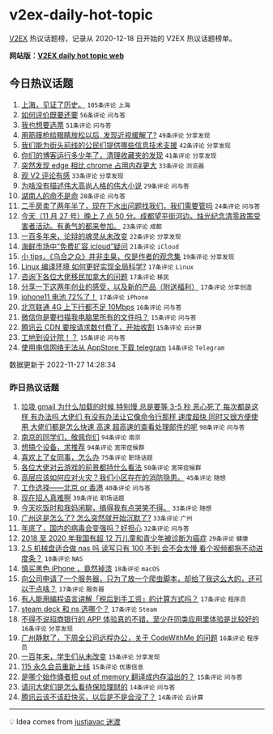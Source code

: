 # v2ex-daily-hot-topic

[V2EX](https://www.v2ex.com/) 热议话题榜，记录从 2020-12-18 日开始的 V2EX 热议话题榜单。

**网站版：[V2EX daily hot topic web](https://boojack.github.io/v2ex-daily-hot-topic-web/)**

## 今日热议话题

<!-- TODAY BEGIN -->

1. [上海，见证了历史。](https://www.v2ex.com/t/898212) `105条评论` `上海`
1. [如何评价既要还要](https://www.v2ex.com/t/898247) `56条评论` `问与答`
1. [我也想要选票](https://www.v2ex.com/t/898218) `51条评论` `问与答`
1. [用筋膜枪给眼睛放松以后, 发现近视缓解了?](https://www.v2ex.com/t/898285) `49条评论` `分享发现`
1. [我们能为街头前线的公民们提供哪些信息技术支援](https://www.v2ex.com/t/898231) `42条评论` `分享发现`
1. [你们的博客运行多少年了，清理收藏夹的发现](https://www.v2ex.com/t/898305) `41条评论` `分享发现`
1. [突然发现 edge 相比 chrome 占用内存更大](https://www.v2ex.com/t/898253) `33条评论` `浏览器`
1. [观 V2 评论有感](https://www.v2ex.com/t/898226) `33条评论` `分享发现`
1. [为啥没有描述伟大高尚人格的伟大小说](https://www.v2ex.com/t/898291) `29条评论` `问与答`
1. [湖南人的命不是命](https://www.v2ex.com/t/898209) `28条评论` `问与答`
1. [二手房卖了两年半了，现在下水出问题找我们，我们需要管吗](https://www.v2ex.com/t/898326) `24条评论` `问与答`
1. [今天（11 月 27 号）晚上 7 点 50 分。成都望平街河边。烛光纪念清零政策受害者活动。有勇气的都来参加。](https://www.v2ex.com/t/898260) `23条评论` `成都`
1. [一百多年来，论辩的魂灵从未改变](https://www.v2ex.com/t/898225) `22条评论` `分享发现`
1. [海鲜市场中“免费扩容 icloud”疑问](https://www.v2ex.com/t/898275) `21条评论` `iCloud`
1. [小 tips，《乌合之众》并非圭臬，仅是作者的观念集](https://www.v2ex.com/t/898237) `19条评论` `分享发现`
1. [Linux 编译环境 如何更好实现全局科学?](https://www.v2ex.com/t/898300) `17条评论` `Linux`
1. [咨询下各位大佬移民加拿大的问题](https://www.v2ex.com/t/898273) `17条评论` `移民`
1. [分享一下这两年创业的感受，以及新的产品（附送福利）](https://www.v2ex.com/t/898269) `17条评论` `分享创造`
1. [iphone11 电池 72%了！](https://www.v2ex.com/t/898229) `17条评论` `iPhone`
1. [北京联通 4G 上下行都不足 10Mbps](https://www.v2ex.com/t/898331) `16条评论` `问与答`
1. [微信你是要扫描我电脑里所有的文件吗？](https://www.v2ex.com/t/898295) `15条评论` `问与答`
1. [腾讯云 CDN 要按请求数付费了，开始收割](https://www.v2ex.com/t/898280) `15条评论` `云计算`
1. [工地到设计院！？](https://www.v2ex.com/t/898204) `15条评论` `问与答`
1. [使用电信网络无法从 AppStore 下载 telegram](https://www.v2ex.com/t/898242) `14条评论` `Telegram`

数据更新于 2022-11-27 14:28:34

<!-- TODAY END -->

### 昨日热议话题

<!-- YESTERDAY BEGIN -->

1. [垃圾 gmail 为什么加载的时候 特别慢 总是要等 3-5 秒 恶心死了 每次都是这样 有办法吗 大佬们 有没有办法让它像命令行那样 速度超快 同时又很方便使用 大佬们都是怎么快速 高速 超高速的查看处理邮件的呢](https://www.v2ex.com/t/898092) `98条评论` `问与答`
1. [南京的同学们，敬佩你们](https://www.v2ex.com/t/898186) `94条评论` `南京`
1. [想搞个设备，求推荐](https://www.v2ex.com/t/898042) `94条评论` `宽带症候群`
1. [喜欢上了女同事，怎么办](https://www.v2ex.com/t/898176) `75条评论` `职场话题`
1. [各位大佬对云游戏的前景都持什么看法](https://www.v2ex.com/t/898074) `50条评论` `宽带症候群`
1. [高层应该如何应对火灾？我们小区存在的消防隐患。](https://www.v2ex.com/t/898093) `45条评论` `随想`
1. [工作选择——北京 or 香港](https://www.v2ex.com/t/898159) `40条评论` `问与答`
1. [现在招人真难啊](https://www.v2ex.com/t/898050) `39条评论` `职场话题`
1. [今天吃饭时和我妈闲聊，搞得我有点哭笑不得。](https://www.v2ex.com/t/898151) `33条评论` `随想`
1. [广州这是怎么了? 怎么突然就开始沉默了?](https://www.v2ex.com/t/898100) `33条评论` `广州`
1. [年底了，国内的病毒会变强吗？好担心](https://www.v2ex.com/t/898010) `32条评论` `问与答`
1. [2018 至 2020 年我国有超 12 万儿童和青少年被诊断为癌症](https://www.v2ex.com/t/898022) `29条评论` `健康`
1. [2.5 机械盘适合做 nas 吗 读写只有 100 不到 会不会太慢 看个视频都拖不动进度条？](https://www.v2ex.com/t/898015) `18条评论` `NAS`
1. [慎买黑色 iPhone ，竟然掉漆](https://www.v2ex.com/t/898012) `18条评论` `macOS`
1. [向公司申请了一个服务器，只为了放一个爬虫脚本，却给了我这么大的，还可以干点啥？](https://www.v2ex.com/t/898124) `17条评论` `服务器`
1. [有人能用编程语言讲解「税后到手工资」的计算方式吗？](https://www.v2ex.com/t/898119) `17条评论` `程序员`
1. [steam deck 和 ns 选哪个？](https://www.v2ex.com/t/898103) `17条评论` `Steam`
1. [不得不说招商银行的 APP 体验真的不错，至少在同类应用里体验是比较好的](https://www.v2ex.com/t/898148) `16条评论` `分享发现`
1. [广州静默了，下周全公司远程办公，关于 CodeWithMe 的问题](https://www.v2ex.com/t/898043) `16条评论` `程序员`
1. [一百年来，学生们从未改变](https://www.v2ex.com/t/898195) `15条评论` `分享发现`
1. [115 永久会员重新上线](https://www.v2ex.com/t/898162) `15条评论` `优惠信息`
1. [是哪个始作俑者把 out of memory 翻译成内存溢出的？](https://www.v2ex.com/t/898069) `15条评论` `问与答`
1. [请问大佬们是怎么看待保险理财的](https://www.v2ex.com/t/898189) `14条评论` `问与答`
1. [腾讯云该不该赶快买，以后是不是会没了？](https://www.v2ex.com/t/898156) `14条评论` `云计算`

<!-- YESTERDAY END -->

---

💡 Idea comes from [justjavac 迷渡](https://github.com/justjavac/)
